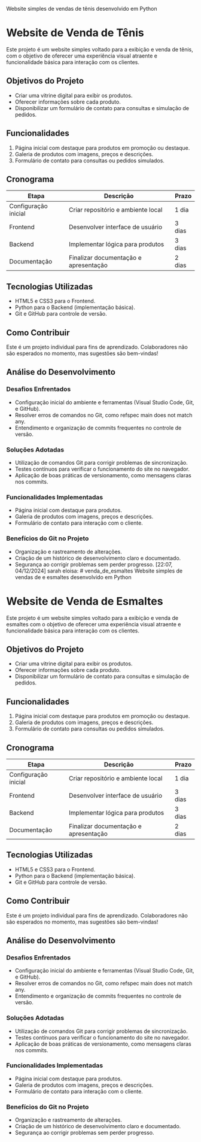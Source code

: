 Website simples de vendas de tênis desenvolvido em Python
# Website de Venda de Tênis  

Este projeto é um website simples voltado para a exibição e venda de tênis, com o objetivo de oferecer uma experiência visual atraente e funcionalidade básica para interação com os clientes.  

## Objetivos do Projeto  
- Criar uma vitrine digital para exibir os produtos.
- Oferecer informações sobre cada produto.  
- Disponibilizar um formulário de contato para consultas e simulação de pedidos.  

## Funcionalidades  
1. Página inicial com destaque para produtos em promoção ou destaque.  
2. Galeria de produtos com imagens, preços e descrições.  
3. Formulário de contato para consultas ou pedidos simulados.  

## Cronograma  
| Etapa                | Descrição                            | Prazo            |
|----------------------|--------------------------------------|------------------|
| Configuração inicial | Criar repositório e ambiente local   | 1 dia            |
| Frontend             | Desenvolver interface de usuário    | 3 dias           |
| Backend              | Implementar lógica para produtos    | 3 dias           |
| Documentação         | Finalizar documentação e apresentação| 2 dias           |

## Tecnologias Utilizadas  
- HTML5 e CSS3 para o Frontend.  
- Python para o Backend (implementação básica).  
- Git e GitHub para controle de versão.  

## Como Contribuir  
Este é um projeto individual para fins de aprendizado. Colaboradores não são esperados no momento, mas sugestões são bem-vindas!

## Análise do Desenvolvimento

### Desafios Enfrentados
- Configuração inicial do ambiente e ferramentas (Visual Studio Code, Git, e GitHub).
- Resolver erros de comandos no Git, como refspec main does not match any.
- Entendimento e organização de commits frequentes no controle de versão.

### Soluções Adotadas
- Utilização de comandos Git para corrigir problemas de sincronização.
- Testes contínuos para verificar o funcionamento do site no navegador.
- Aplicação de boas práticas de versionamento, como mensagens claras nos commits.

### Funcionalidades Implementadas
- Página inicial com destaque para produtos.
- Galeria de produtos com imagens, preços e descrições.
- Formulário de contato para interação com o cliente.

### Benefícios do Git no Projeto
- Organização e rastreamento de alterações.
- Criação de um histórico de desenvolvimento claro e documentado.
- Segurança ao corrigir problemas sem perder progresso.
[22:07, 04/12/2024] sarah eloisa: # venda_de_esmaltes
Website simples de vendas de e esmaltes desenvolvido em Python
# Website de Venda de Esmaltes  

Este projeto é um website simples voltado para a exibição e venda de esmaltes com o objetivo de oferecer uma experiência visual atraente e funcionalidade básica para interação com os clientes.  

## Objetivos do Projeto  
- Criar uma vitrine digital para exibir os produtos.
- Oferecer informações sobre cada produto.  
- Disponibilizar um formulário de contato para consultas e simulação de pedidos.  

## Funcionalidades  
1. Página inicial com destaque para produtos em promoção ou destaque.  
2. Galeria de produtos com imagens, preços e descrições.  
3. Formulário de contato para consultas ou pedidos simulados.  

## Cronograma  
| Etapa                | Descrição                            | Prazo            |
|----------------------|--------------------------------------|------------------|
| Configuração inicial | Criar repositório e ambiente local   | 1 dia            |
| Frontend             | Desenvolver interface de usuário    | 3 dias           |
| Backend              | Implementar lógica para produtos    | 3 dias           |
| Documentação         | Finalizar documentação e apresentação| 2 dias           |

## Tecnologias Utilizadas  
- HTML5 e CSS3 para o Frontend.  
- Python para o Backend (implementação básica).  
- Git e GitHub para controle de versão.  

## Como Contribuir  
Este é um projeto individual para fins de aprendizado. Colaboradores não são esperados no momento, mas sugestões são bem-vindas!

## Análise do Desenvolvimento

### Desafios Enfrentados
- Configuração inicial do ambiente e ferramentas (Visual Studio Code, Git, e GitHub).
- Resolver erros de comandos no Git, como refspec main does not match any.
- Entendimento e organização de commits frequentes no controle de versão.

### Soluções Adotadas
- Utilização de comandos Git para corrigir problemas de sincronização.
- Testes contínuos para verificar o funcionamento do site no navegador.
- Aplicação de boas práticas de versionamento, como mensagens claras nos commits.

### Funcionalidades Implementadas
- Página inicial com destaque para produtos.
- Galeria de produtos com imagens, preços e descrições.
- Formulário de contato para interação com o cliente.

### Benefícios do Git no Projeto
- Organização e rastreamento de alterações.
- Criação de um histórico de desenvolvimento claro e documentado.
- Segurança ao corrigir problemas sem perder progresso.
